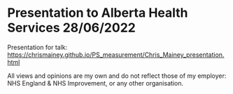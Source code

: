 
<!-- README.md is generated from README.Rmd. Please edit that file -->

# Presentation to Alberta Health Services 28/06/2022

Presentation for talk:
<https://chrismainey.github.io/PS_measurement/Chris_Mainey_presentation.html>

All views and opinions are my own and do not reflect those of my
employer: NHS England & NHS Improvement, or any other organisation.
